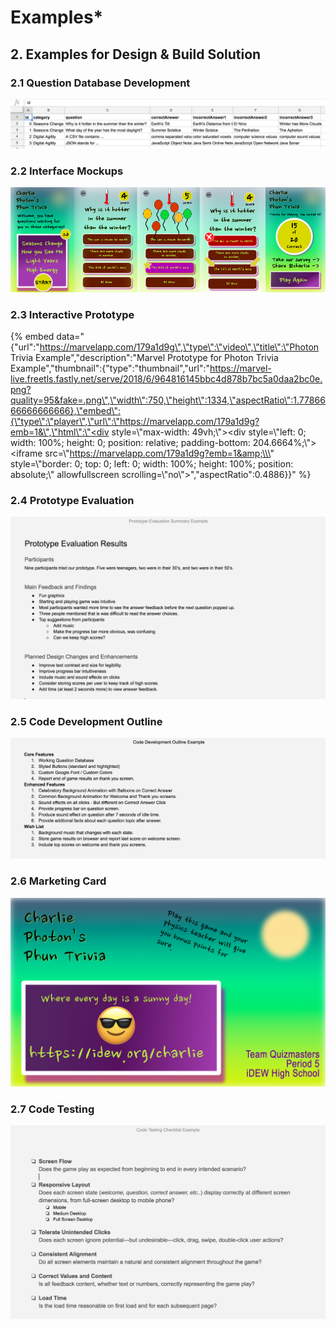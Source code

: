 # Examples\*

## 2. Examples for Design & Build Solution

### 2.1 Question Database Development

![](.gitbook/assets/questiondb.png)

### 2.2 Interface Mockups

![](.gitbook/assets/mockupsreduced%20%281%29.png)

### 2.3 Interactive Prototype

{% embed data="{\"url\":\"https://marvelapp.com/179a1d9g\",\"type\":\"video\",\"title\":\"Photon Trivia Example\",\"description\":\"Marvel Prototype for Photon Trivia Example\",\"thumbnail\":{\"type\":\"thumbnail\",\"url\":\"https://marvel-live.freetls.fastly.net/serve/2018/6/964816145bbc4d878b7bc5a0daa2bc0e.png?quality=95&fake=.png\",\"width\":750,\"height\":1334,\"aspectRatio\":1.7786666666666666},\"embed\":{\"type\":\"player\",\"url\":\"https://marvelapp.com/179a1d9g?emb=1&\",\"html\":\"<div style=\\\"max-width: 49vh;\\\"><div style=\\\"left: 0; width: 100%; height: 0; position: relative; padding-bottom: 204.6664%;\\\"><iframe src=\\\"https://marvelapp.com/179a1d9g?emb=1&amp;\\\" style=\\\"border: 0; top: 0; left: 0; width: 100%; height: 100%; position: absolute;\\\" allowfullscreen scrolling=\\\"no\\\"></iframe></div></div>\",\"aspectRatio\":0.4886}}" %}

### 2.4 Prototype Evaluation

![](.gitbook/assets/prototypeevalexample.png)

### 2.5 Code Development Outline

![](.gitbook/assets/codedev.png)

### 2.6 Marketing Card

![](.gitbook/assets/marketingcard.png)

### 2.7 Code Testing

![This is a template for recording results of code testing.](.gitbook/assets/codetestingexample.png)

